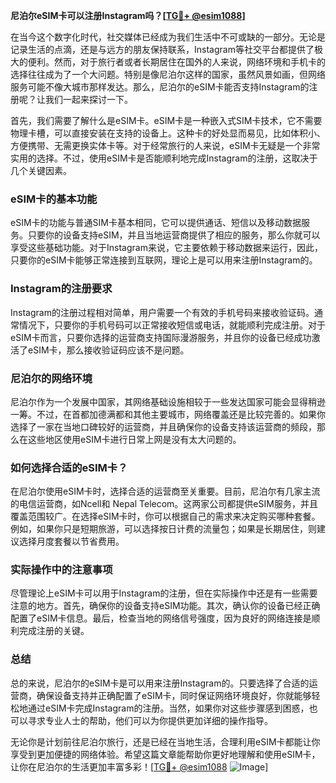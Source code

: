 **尼泊尔eSIM卡可以注册Instagram吗？[[TG💪+ @esim1088](https://t.me/s/esim1088)]**

在当今这个数字化时代，社交媒体已经成为我们生活中不可或缺的一部分。无论是记录生活的点滴，还是与远方的朋友保持联系，Instagram等社交平台都提供了极大的便利。然而，对于旅行者或者长期居住在国外的人来说，网络环境和手机卡的选择往往成为了一个大问题。特别是像尼泊尔这样的国家，虽然风景如画，但网络服务可能不像大城市那样发达。那么，尼泊尔的eSIM卡能否支持Instagram的注册呢？让我们一起来探讨一下。

首先，我们需要了解什么是eSIM卡。eSIM卡是一种嵌入式SIM卡技术，它不需要物理卡槽，可以直接安装在支持的设备上。这种卡的好处显而易见，比如体积小、方便携带、无需更换实体卡等。对于经常旅行的人来说，eSIM卡无疑是一个非常实用的选择。不过，使用eSIM卡是否能顺利地完成Instagram的注册，这取决于几个关键因素。

### eSIM卡的基本功能

eSIM卡的功能与普通SIM卡基本相同，它可以提供通话、短信以及移动数据服务。只要你的设备支持eSIM，并且当地运营商提供了相应的服务，那么你就可以享受这些基础功能。对于Instagram来说，它主要依赖于移动数据来运行，因此，只要你的eSIM卡能够正常连接到互联网，理论上是可以用来注册Instagram的。

### Instagram的注册要求

Instagram的注册过程相对简单，用户需要一个有效的手机号码来接收验证码。通常情况下，只要你的手机号码可以正常接收短信或电话，就能顺利完成注册。对于eSIM卡而言，只要你选择的运营商支持国际漫游服务，并且你的设备已经成功激活了eSIM卡，那么接收验证码应该不是问题。

### 尼泊尔的网络环境

尼泊尔作为一个发展中国家，其网络基础设施相较于一些发达国家可能会显得稍逊一筹。不过，在首都加德满都和其他主要城市，网络覆盖还是比较完善的。如果你选择了一家在当地口碑较好的运营商，并且确保你的设备支持该运营商的频段，那么在这些地区使用eSIM卡进行日常上网是没有太大问题的。

### 如何选择合适的eSIM卡？

在尼泊尔使用eSIM卡时，选择合适的运营商至关重要。目前，尼泊尔有几家主流的电信运营商，如Ncell和 Nepal Telecom。这两家公司都提供eSIM服务，并且覆盖范围较广。在选择eSIM卡时，你可以根据自己的需求来决定购买哪种套餐。例如，如果你只是短期旅游，可以选择按日计费的流量包；如果是长期居住，则建议选择月度套餐以节省费用。

### 实际操作中的注意事项

尽管理论上eSIM卡可以用于Instagram的注册，但在实际操作中还是有一些需要注意的地方。首先，确保你的设备支持eSIM功能。其次，确认你的设备已经正确配置了eSIM卡信息。最后，检查当地的网络信号强度，因为良好的网络连接是顺利完成注册的关键。

### 总结

总的来说，尼泊尔的eSIM卡是可以用来注册Instagram的。只要选择了合适的运营商，确保设备支持并正确配置了eSIM卡，同时保证网络环境良好，你就能够轻松地通过eSIM卡完成Instagram的注册。当然，如果你对这些步骤感到困惑，也可以寻求专业人士的帮助，他们可以为你提供更加详细的操作指导。

无论你是计划前往尼泊尔旅行，还是已经在当地生活，合理利用eSIM卡都能让你享受到更加便捷的网络体验。希望这篇文章能帮助你更好地理解和使用eSIM卡，让你在尼泊尔的生活更加丰富多彩！[[TG💪+ @esim1088](https://t.me/s/esim1088) ![Image](https://i.postimg.cc/4NQfJmqS/Snipaste-2025-05-13-00-14-12.png)]